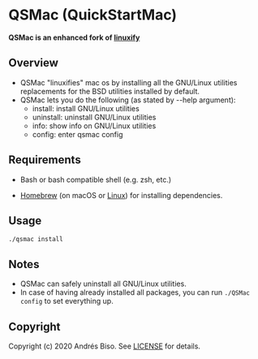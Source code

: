 # QSMac (QuickStartMac)

**QSMac is an enhanced fork of [linuxify](https://github.com/fabiomaia/linuxify)**

## Overview

- QSMac "linuxifies" mac os by installing all the GNU/Linux utilities replacements for the BSD utilities installed by default.
- QSMac lets you do the following (as stated by --help argument):
    - install: install GNU/Linux utilities
    - uninstall: uninstall GNU/Linux utilities
    - info: show info on GNU/Linux utilities
    - config: enter qsmac config

## Requirements

- Bash or bash compatible shell (e.g. zsh, etc.)

- [Homebrew](https://github.com/Homebrew/brew) (on macOS or [Linux](https://docs.brew.sh/Homebrew-on-Linux)) for installing dependencies.

## Usage

```
./qsmac install
```

## Notes

- QSMac can safely uninstall all GNU/Linux utilities.
- In case of having already installed all packages, you can run ``` ./QSMac config ``` to set everything up.

## Copyright

Copyright (c) 2020 Andrés Biso. See [LICENSE](https://github.com/andresbiso/QSMac/blob/master/LICENSE) for details.

